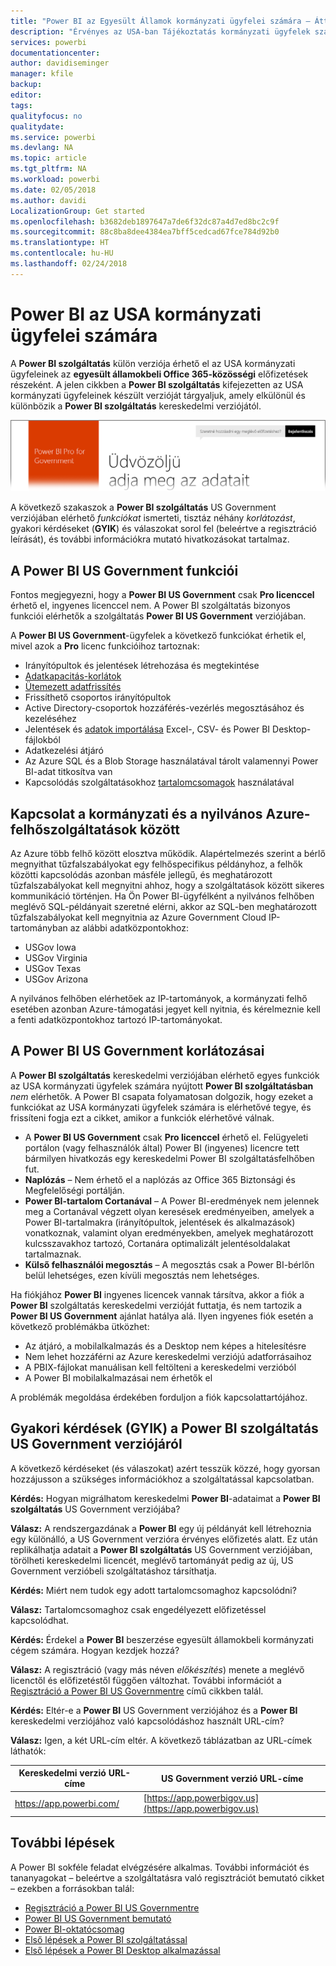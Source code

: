 ```yaml
---
title: "Power BI az Egyesült Államok kormányzati ügyfelei számára – Áttekintés"
description: "Érvényes az USA-ban Tájékoztatás kormányzati ügyfelek számára a Power BI US Government szolgáltatásról"
services: powerbi
documentationcenter: 
author: davidiseminger
manager: kfile
backup: 
editor: 
tags: 
qualityfocus: no
qualitydate: 
ms.service: powerbi
ms.devlang: NA
ms.topic: article
ms.tgt_pltfrm: NA
ms.workload: powerbi
ms.date: 02/05/2018
ms.author: davidi
LocalizationGroup: Get started
ms.openlocfilehash: b3682deb1897647a7de6f32dc87a4d7ed8bc2c9f
ms.sourcegitcommit: 88c8ba8dee4384ea7bff5cedcad67fce784d92b0
ms.translationtype: HT
ms.contentlocale: hu-HU
ms.lasthandoff: 02/24/2018
---
```

# <a name="power-bi-for-us-government-customers"></a>Power BI az USA kormányzati ügyfelei számára
A **Power BI szolgáltatás** külön verziója érhető el az USA kormányzati ügyfeleinek az **egyesült államokbeli Office 365-közösségi** előfizetések részeként. A jelen cikkben a **Power BI szolgáltatás** kifejezetten az USA kormányzati ügyfeleinek készült verzióját tárgyaljuk, amely elkülönül és különbözik a **Power BI szolgáltatás** kereskedelmi verziójától.

![](media/service-govus-overview/service_usgov_overview-1.png)

A következő szakaszok a **Power BI szolgáltatás** US Government verziójában elérhető *funkciókat* ismerteti, tisztáz néhány *korlátozást*, gyakori kérdéseket (**GYIK**) és válaszokat sorol fel (beleértve a regisztráció leírását), és további információkra mutató hivatkozásokat tartalmaz.

## <a name="features-of-power-bi-us-government"></a>A Power BI US Government funkciói
Fontos megjegyezni, hogy a **Power BI US Government** csak **Pro licenccel** érhető el, ingyenes licenccel nem. A Power BI szolgáltatás bizonyos funkciói elérhetők a szolgáltatás **Power BI US Government** verziójában.

A **Power BI US Government**-ügyfelek a következő funkciókat érhetik el, mivel azok a **Pro** licenc funkcióihoz tartoznak:

* Irányítópultok és jelentések létrehozása és megtekintése
* [Adatkapacitás-korlátok](service-admin-manage-your-data-storage-in-power-bi.md)
* [Ütemezett adatfrissítés](refresh-data.md)
* Frissíthető csoportos irányítópultok
* Active Directory-csoportok hozzáférés-vezérlés megosztásához és kezeléséhez
* Jelentések és [adatok importálása](service-get-data.md) Excel-, CSV- és Power BI Desktop-fájlokból
* Adatkezelési átjáró
* Az Azure SQL és a Blob Storage használatával tárolt valamennyi Power BI-adat titkosítva van
* Kapcsolódás szolgáltatásokhoz [tartalomcsomagok](service-connect-to-services.md) használatával

## <a name="connectivity-between-government-and-public-azure-cloud-services"></a>Kapcsolat a kormányzati és a nyilvános Azure-felhőszolgáltatások között 

Az Azure több felhő között elosztva működik. Alapértelmezés szerint a bérlő megnyithat tűzfalszabályokat egy felhőspecifikus példányhoz, a felhők közötti kapcsolódás azonban másféle jellegű, és meghatározott tűzfalszabályokat kell megnyitni ahhoz, hogy a szolgáltatások között sikeres kommunikáció történjen. Ha Ön Power BI-ügyfélként a nyilvános felhőben meglévő SQL-példányait szeretné elérni, akkor az SQL-ben meghatározott tűzfalszabályokat kell megnyitnia az Azure Government Cloud IP-tartományban az alábbi adatközpontokhoz:

* USGov Iowa
* USGov Virginia
* USGov Texas
* USGov Arizona

A nyilvános felhőben elérhetőek az IP-tartományok, a kormányzati felhő esetében azonban Azure-támogatási jegyet kell nyitnia, és kérelmeznie kell a fenti adatközpontokhoz tartozó IP-tartományokat. 


## <a name="limitations-of-power-bi-us-government"></a>A Power BI US Government korlátozásai
A **Power BI szolgáltatás** kereskedelmi verziójában elérhető egyes funkciók az USA kormányzati ügyfelek számára nyújtott **Power BI szolgáltatásban** *nem* elérhetők. A Power BI csapata folyamatosan dolgozik, hogy ezeket a funkciókat az USA kormányzati ügyfelek számára is elérhetővé tegye, és frissíteni fogja ezt a cikket, amikor a funkciók elérhetővé válnak.

* A **Power BI US Government** csak **Pro licenccel** érhető el. Felügyeleti portálon (vagy felhasználók által) Power BI (ingyenes) licencre tett bármilyen hivatkozás egy kereskedelmi Power BI szolgáltatásfelhőben fut.
* **Naplózás** – Nem érhető el a naplózás az Office 365 Biztonsági és Megfelelőségi portálján.
* **Power BI-tartalom Cortanával** – A Power BI-eredmények nem jelennek meg a Cortanával végzett olyan keresések eredményeiben, amelyek a Power BI-tartalmakra (irányítópultok, jelentések és alkalmazások) vonatkoznak, valamint olyan eredményekben, amelyek meghatározott kulcsszavakhoz tartozó, Cortanára optimalizált jelentésoldalakat tartalmaznak.
* **Külső felhasználói megosztás** – A megosztás csak a Power BI-bérlőn belül lehetséges, ezen kívüli megosztás nem lehetséges.

Ha fiókjához **Power BI** ingyenes licencek vannak társítva, akkor a fiók a **Power BI** szolgáltatás kereskedelmi verzióját futtatja, és nem tartozik a **Power BI US Government** ajánlat hatálya alá. Ilyen ingyenes fiók esetén a következő problémákba ütközhet:

* Az átjáró, a mobilalkalmazás és a Desktop nem képes a hitelesítésre
* Nem lehet hozzáférni az Azure kereskedelmi verziójú adatforrásaihoz
* A PBIX-fájlokat manuálisan kell feltölteni a kereskedelmi verzióból
* A Power BI mobilalkalmazásai nem érhetők el

A problémák megoldása érdekében forduljon a fiók kapcsolattartójához.

## <a name="frequently-asked-questions-faq-for-the-us-government-version-of-the-power-bi-service"></a>Gyakori kérdések (GYIK) a Power BI szolgáltatás US Government verziójáról
A következő kérdéseket (és válaszokat) azért tesszük közzé, hogy gyorsan hozzájusson a szükséges információkhoz a szolgáltatással kapcsolatban.

**Kérdés:** Hogyan migrálhatom kereskedelmi **Power BI**-adataimat a **Power BI szolgáltatás** US Government verziójába?

**Válasz:** A rendszergazdának a **Power BI** egy új példányát kell létrehoznia egy különálló, a US Government verzióra érvényes előfizetés alatt. Ez után replikálhatja adatait a **Power BI szolgáltatás** US Government verziójában, törölheti kereskedelmi licencét, meglévő tartományát pedig az új, US Government verzióbeli szolgáltatáshoz társíthatja.

**Kérdés:** Miért nem tudok egy adott tartalomcsomaghoz kapcsolódni?

**Válasz:** Tartalomcsomaghoz csak engedélyezett előfizetéssel kapcsolódhat.

**Kérdés:** Érdekel a **Power BI** beszerzése egyesült államokbeli kormányzati cégem számára. Hogyan kezdjek hozzá?

**Válasz:** A regisztráció (vagy más néven *előkészítés*) menete a meglévő licenctől és előfizetéstől függően változhat. További információt a [Regisztráció a Power BI US Governmentre](service-govus-signup.md) című cikkben talál.

**Kérdés:** Eltér-e a **Power BI** US Government verziójához és a **Power BI** kereskedelmi verziójához való kapcsolódáshoz használt URL-cím?

**Válasz:** Igen, a két URL-cím eltér. A következő táblázatban az URL-címek láthatók:

| Kereskedelmi verzió URL-címe | US Government verzió URL-címe |
| --- | --- |
| https://app.powerbi.com/ |[https://app.powerbigov.us](https://app.powerbigov.us) |

## <a name="next-steps"></a>További lépések
A Power BI sokféle feladat elvégzésére alkalmas. További információt és tananyagokat – beleértve a szolgáltatásra való regisztrációt bemutató cikket – ezekben a forrásokban talál:

* [Regisztráció a Power BI US Governmentre](service-govus-signup.md)
* <a href="https://channel9.msdn.com/Blogs/Azure/Cognitive-Services-HDInsight-and-Power-BI-on-Azure-Government">Power BI US Government bemutató</a>
* [Power BI-oktatócsomag](guided-learning/gettingstarted.yml#step-1)
* [Első lépések a Power BI szolgáltatással](service-get-started.md)
* [Első lépések a Power BI Desktop alkalmazással](desktop-getting-started.md)

